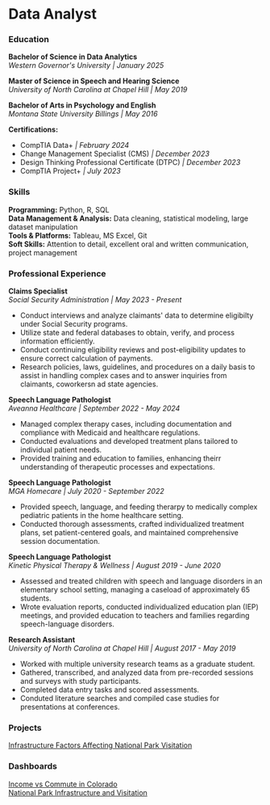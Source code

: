 # Data Analyst

### Education
**Bachelor of Science in Data Analytics**<br>
<em>Western Governor's University | January 2025</em></p>

**Master of Science in Speech and Hearing Science**<br>
<em>University of North Carolina at Chapel Hill | May 2019</em>

**Bachelor of Arts in Psychology and English**<br>
<em>Montana State University Billings | May 2016</em>

**Certifications:** <br>
- CompTIA Data+ <em>| February 2024</em>
- Change Management Specialist (CMS) <em>| December 2023</em>
- Design Thinking Professional Certificate (DTPC) <em>| December 2023</em>
- CompTIA Project+ <em>| July 2023</em>


### Skills
**Programming:** Python, R, SQL<br>
**Data Management & Analysis:** Data cleaning, statistical modeling, large dataset manipulation<br>
**Tools & Platforms:** Tableau, MS Excel, Git<br>
**Soft Skills:** Attention to detail, excellent oral and written communication, project management<br>

### Professional Experience
**Claims Specialist**<br>
<em>Social Security Administration | May 2023 - Present</em> 
- Conduct interviews and analyze claimants' data to determine eligibilty under Social Security programs.
- Utilize state and federal databases to obtain, verify, and process information efficiently.
- Conduct continuing eligibility reviews and post-eligibility updates to ensure correct calculation of payments.
- Research policies, laws, guidelines, and procedures on a daily basis to assist in handling complex cases and to answer inquiries from claimants, coworkersn ad state agencies.

**Speech Language Pathologist**<br>
<em>Aveanna Healthcare | September 2022 - May 2024</em> 
- Managed complex therapy cases, including documentation and compliance with Medicaid and healthcare regulations.
- Conducted evaluations and developed treatment plans tailored to individual patient needs.
- Provided training and education to families, enhancing theirr understanding of therapeutic processes and expectations.

**Speech Language Pathologist**<br>
<em>MGA Homecare | July 2020 - September 2022</em> 
- Provided speech, language, and feeding therarpy to medically complex pediatric patients in the home healthcare setting.
- Conducted thorough assessments, crafted individualized treatment plans, set patient-centered goals, and maintained comprehensive session documentation.

**Speech Language Pathologist**<br>
<em>Kinetic Physical Therapy & Wellness | August 2019 - June 2020</em> 
- Assessed and treated children with speech and language disorders in an elementary school setting, managing a caseload of approximately 65 students.
- Wrote evaluation reports, conducted individualized education plan (IEP) meetings, and provided education to teachers and families regarding speech-language disorders.

**Research Assistant**<br>
<em>University of North Carolina at Chapel Hill | August 2017 - May 2019</em> 
- Worked with multiple university research teams as a graduate student.
- Gathered, transcribed, and analyzed data from pre-recorded sessions and surveys with study participants.
- Completed data entry tasks and scored assessments.
- Conduted literature searches and compiled case studies for presentations at conferences. 


### Projects
[Infrastructure Factors Affecting National Park Visitation](https://github.com/aragonanalytics/portfolio/blob/6dbc85657ad57ef051091762581eb7fae0dd4e8e/nps_project/Infrastructure%20Factors%20Affecting%20National%20Park%20Visitation.pdf)<br>

### Dashboards
[Income vs Commute in Colorado](https://haproxy-traffic-splitter/views/IncomevsCommuteinColorado/IncomevsCommuteinColorado?:language=en-US&:sid=&:redirect=auth&:display_count=n&:origin=viz_share_link)<br>
[National Park Infrastructure and Visitation](https://haproxy-traffic-splitter/views/NationalParkInfrastructure/Dashboard1?:language=en-US&:sid=&:redirect=auth&:display_count=n&:origin=viz_share_link)<br>

